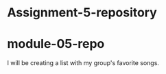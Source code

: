# Assignment-5-repository
# module-05-repo
I will be creating a list with my group's favorite songs.
